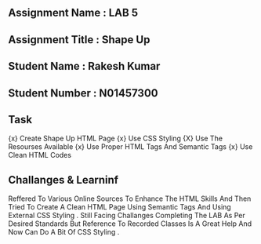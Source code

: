 ## Assignment Name : LAB 5
## Assignment Title : Shape Up
## Student Name : Rakesh Kumar
## Student Number : N01457300


## Task
{x} Create Shape Up HTML Page
{x} Use CSS Styling 
{X} Use The Resourses Available
{x} Use Proper HTML Tags And Semantic Tags
{x} Use Clean HTML Codes 


## Challanges & Learninf
Reffered To Various Online Sources To Enhance The HTML Skills And Then Tried To Create A Clean HTML Page Using Semantic Tags And Using External CSS Styling . Still Facing Challanges Completing The LAB As Per Desired Standards But Reference To Recorded Classes Is A Great Help And Now Can Do A Bit Of CSS Styling .

